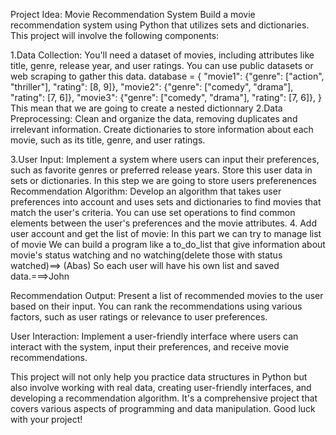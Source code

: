 Project Idea: Movie Recommendation System
Build a movie recommendation system using Python that utilizes sets and dictionaries. 
This project will involve the following components:

1.Data Collection: You'll need a dataset of movies, including attributes like title, genre, release year, and user ratings. 
You can use public datasets or web scraping to gather this data.
database = {
    "movie1": {"genre": ["action", "thriller"], "rating": [8, 9]},
    "movie2": {"genre": ["comedy", "drama"], "rating": [7, 6]},
    "movie3": {"genre": ["comedy", "drama"], "rating": [7, 6]},
}
This mean that we are going to create a nested dictionnary
2.Data Preprocessing: Clean and organize the data, removing duplicates and irrelevant information. 
Create dictionaries to store information about each movie, such as its title, genre, and user ratings.

3.User Input: Implement a system where users can input their preferences, such as favorite genres or preferred release years.
 Store this user data in sets or dictionaries.
In this step we are going to store users preferenences
Recommendation Algorithm: Develop an algorithm that takes user preferences into account and uses sets and dictionaries to find movies
 that match the user's criteria. You can use set operations to find common elements between the user's preferences and the movie attributes.
4. Add user account and get the list of movie:
    In this part we can try to manage list of movie
    We can build a program like a to_do_list that give information about movie's status watching and no watching(delete those with status watched)==> (Abas)
    So each user will have his own list and saved data.===>John

Recommendation Output: Present a list of recommended movies to the user based on their input.
 You can rank the recommendations using various factors, such as user ratings or relevance to user preferences.

User Interaction: Implement a user-friendly interface where users can interact with the system, input their preferences,
 and receive movie recommendations.

This project will not only help you practice data structures in Python but also involve working with real data, 
creating user-friendly interfaces, and developing a recommendation algorithm. 
It's a comprehensive project that covers various aspects of programming and data manipulation. Good luck with your project!